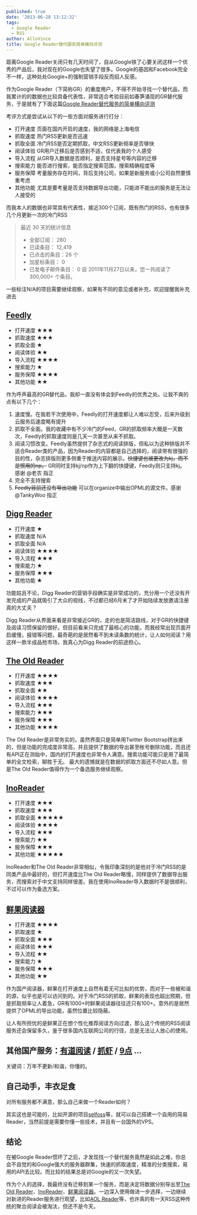 ```yaml
---
published: true
date: '2013-06-28 13:12:32'
tags:
  - Google Reader
  - RSS
author: AlloVince
title: Google Reader替代服务简单横向评测
---
```


距离Google Reader关闭只有几天时间了，自从Google铁了心要关闭这样一个优秀的产品后，我对现在的Google也失望了很多。Google的基因和Facebook完全不一样，这种处处Google+的强制营销手段反而招人反感。

作为Google Reader（下简称GR）的重度用户，不得不开始寻找一个替代品，而我累计的的数据也比较具备代表性，非常适合考验目前如春笋涌现的GR替代服务，于是就有了下面这篇[Google Reader替代服务的简单横向评测](http://avnpc.com/pages/google-reader-like-services-comparing)

考评方式是尝试从以下的一些方面对服务进行打分：

- 打开速度 页面在国内开启的速度，我的网络是上海电信
- 抓取速度 热门RSS更新是否迅速
- 抓取全面 冷门RSS是否定期抓取，中文RSS更新频率是否够快
- 阅读体验 GR用户迁移后是否感到不适，仅代表我的个人感受
- 导入流程 从GR导入数据是否顺利，是否支持星号等内容的迁移
- 搜索能力 能否进行搜索，能否指定搜索范围，搜索精确程度等
- 服务保障 考量服务存在时间，背后支持公司，如果是新服务或小公司自然要慎重考虑
- 其他功能 尤其是要考量是否支持数据导出功能，只能进不能出的服务是无法让人接受的

而我本人的数据也非常具有代表性，接近300个订阅，既有热门的RSS，也有很多几个月更新一次的冷门RSS

> 最近 30 天的统计信息
> -  全部订阅： 280
> -  已读条目： 12,419
> -  已点击的条目：26 个
> -  加星标条目： 0
> - 已发电子邮件条目： 0
> 自 2011年11月27日以来，您一共阅读了 300,000+ 个条目。

一些标注N/A的项目需要继续观察，如果有不同的意见或者补充，欢迎提醒我补充进去


## [Feedly](http://cloud.feedly.com/)

- 打开速度 ★★★
- 抓取速度 ★★★
- 抓取全面 ★
- 阅读体验 ★★
- 导入流程 ★★★★
- 搜索能力 ★
- 服务保障 ★★★★
- 其他功能 ★★ 


作为呼声最高的GR替代品，我却一直没有体会到Feedly的优秀之处。让我不爽的点有以下几个：

1. 速度慢。在我若干次使用中，Feedly的打开速度都让人难以忍受，后来升级到云服务后速度略有提升
2. 抓取不全面。我的收藏中有不少冷门的Feed，GR的抓取频率大概是一天数次，Feedly的抓取速度则是几天一次甚至从来不抓取。
3. 阅读习惯改变。Feedly虽然提供了杂志式的阅读排版，但私以为这种排版并不适合Reader类的产品，因为Reader的内容都是自己选择的，阅读带有很强的目的性，杂志排版则更多侧重于推送内容的展示。<del>快捷键也被更改为kj，而不是惯用的np。</del> GR同时支持kj/np作为上下翻的快捷键，Feedly则只支持kj。 感谢 @老农 指正
4. 完全不支持搜索
5. <del>Feedly目前还没有导出功能</del> 可以在organize中输出OPML的源文件。感谢 @TankyWoo 指正



## [Digg Reader](http://digg.com/reader/)

- 打开速度 ★
- 抓取速度 N/A
- 抓取全面 N/A
- 阅读体验 ★★★★
- 导入流程 ★★★
- 搜索能力 ★
- 服务保障 ★★★
- 其他功能 ★

功能姑且不论，Digg Reader的营销手段确实是非常成功的，充分用一个还没有开发完成的产品就吸引了大众的视线，不过都已经6月末了才开始陆续发放邀请注册真的大丈夫？

Digg Reader从界面来看是非常接近GR的，走的也是简洁路线，对于GR的快捷键及阅读习惯保留的很好。但目前看来只完成了最核心的功能，而我经常出现页面开启缓慢，报错等问题，最奇葩的是居然看不到未读条数的统计，让人如何阅读？用这样一款半成品抢市场，我真心为Digg Reader的前途担心。


## [The Old Reader](http://theoldreader.com/)

- 打开速度 ★★★★
- 抓取速度 ★★★
- 抓取全面 ★★
- 阅读体验 ★★★★
- 导入流程 ★★★
- 搜索能力 ★★★
- 服务保障 ★★★
- 其他功能 ★★★★

The Old Reader是非常务实的，虽然界面只是简单用Twitter Bootstrap拼出来的，但是功能的完成度非常高，并且提供了数据的导出甚至帐号删除功能，而且还有API正在测始中，国内的打开速度也非常令人满意。搜索功能可能只是用了最简单的全文检索，聊胜于无。
最大的遗憾就是在数据的抓取方面还不尽如人意。但是The Old Reader值得作为一个备选服务继续观察。


## [InoReader](https://www.inoreader.com/)

- 打开速度 ★★★
- 抓取速度 ★★★
- 抓取全面 ★★★★★
- 阅读体验 ★★★★
- 导入流程 ★★★
- 搜索能力 ★★
- 服务保障 ★★★
- 其他功能 ★★★★★

InoReader和The Old Reader非常相似，令我印象深刻的是他对于冷门RSS的是同类产品中最好的，但打开速度比The Old Reader略慢，同样提供了数据导出服务，而搜索对于中文支持同样很差。我在使用InoReader导入数据时不是很顺利，不过可以作为备选方案。


## [鲜果阅读器](http://xianguo.com/reader)

- 打开速度 ★★★★
- 抓取速度 ★
- 抓取全面 ★★★
- 阅读体验 ★★★
- 导入流程 ★★
- 搜索能力 ★
- 服务保障 ★★★
- 其他功能 ★★

作为国产阅读器，鲜果在打开速度上自然有着无可比拟的优势，而对于一些被和谐的源，似乎也是可以访问到的。对于冷门RSS的抓取，鲜果的表现也超出预期，但是抓取频率让人着急，GR有1000+时鲜果阅读器往往还只有100+。意外的是居然提供了OPML的导出功能，虽然位置比较隐蔽。

让人有所担忧的是鲜果正在想个性化推荐阅读方向过渡，那么这个传统的RSS阅读服务还会保留多久，鉴于很多国内互联网公司的行径，总是无法让人放心的使用。


## 其他国产服务：[有道阅读](http://reader.youdao.com/#home) / [抓虾](http://www.zhuaxia.com/) / [9点](http://9.douban.com/)  ...

关键词：万年不更新/和谐，你懂的。


## 自己动手，丰衣足食

对所有服务都不满意，那么自己来做一个Reader如何？

其实这也是可能的，比如开源的项目[selfoss](https://github.com/SSilence/selfoss)等，就可以自己搭建一个自用的简易Reader，当然前提是需要你懂一些技术，并且有一台国外的VPS。


## 结论

在被Google Reader惯坏了之后，才发现找一个替代服务竟然是如此之难，你总会不自觉的和Google强大的服务器群集，快速的抓取速度，精准的分类搜索，易用的API去比较。而比较的结果总是对Google的又一次失望。

作为个人的选择，我最终没有迁移到某一个服务，而是决定将数据分别导出至[The Old Reader](http://theoldreader.com/)、[InoReader](https://www.inoreader.com/)、[鲜果阅读器](http://xianguo.com/reader)。一边深入使用做进一步选择，一边继续对新进的Reader服务进行观望，比如[AOL Reader](http://reader.aol.com/)等，也许真的有一天RSS这种传统的聚合阅读会被淘汰，但还不是今天。

